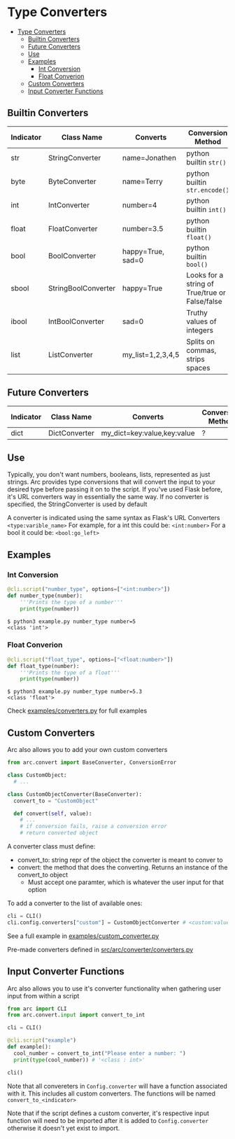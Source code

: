 # Type Converters
- [Type Converters](#type-converters)
  - [Builtin Converters](#builtin-converters)
  - [Future Converters](#future-converters)
  - [Use](#use)
  - [Examples](#examples)
    - [Int Conversion](#int-conversion)
    - [Float Converion](#float-converion)
  - [Custom Converters](#custom-converters)
  - [Input Converter Functions](#input-converter-functions)




## Builtin Converters
| Indicator | Class Name          | Converts          | Conversion Method                              |
| --------- | ------------------- | ----------------- | ---------------------------------------------- |
| str       | StringConverter     | name=Jonathen     | python builtin `str()`                         |
| byte      | ByteConverter       | name=Terry        | python builtin `str.encode()`                  |
| int       | IntConverter        | number=4          | python builtin `int()`                         |
| float     | FloatConverter      | number=3.5        | python builtin `float()`                       |
| bool      | BoolConverter       | happy=True, sad=0 | python builtin `bool()`                        |
| sbool     | StringBoolConverter | happy=True        | Looks for a string of True/true or False/false |
| ibool     | IntBoolConverter    | sad=0             | Truthy values of integers                      |
| list      | ListConverter       | my_list=1,2,3,4,5 | Splits on commas, strips spaces                |

## Future Converters
| Indicator | Class Name    | Converts                    | Conversion Method |
| --------- | ------------- | --------------------------- | ----------------- |
| dict      | DictConverter | my_dict=key:value,key:value | ?                 |


## Use
Typically, you don't want numbers, booleans, lists, represented as just strings. Arc provides type conversions that will convert the input to your desired type before passing it on to the script. If you've used Flask before, it's URL converters way in essentially the same way. If no converter is specified, the StringConverter is used by default

A converter is indicated using the same syntax as Flask's URL Converters `<type:varible_name>`
For example, for a int this could be: `<int:number>`
For a bool it could be: `<bool:go_left>`

## Examples
### Int Conversion
```py
@cli.script("number_type", options=["<int:number>"])
def number_type(number):
    '''Prints the type of a number'''
    print(type(number))
```

```
$ python3 example.py number_type number=5
<class 'int'>
```

### Float Converion
```py
@cli.script("float_type", options=["<float:number>"])
def float_type(number):
    '''Prints the type of a float'''
    print(type(number))
```

```
$ python3 example.py number_type number=5.3
<class 'float'>
```
Check [examples/converters.py](/examples/converters.py) for full examples

## Custom Converters
Arc also allows you to add your own custom converters

```py
from arc.convert import BaseConverter, ConversionError

class CustomObject:
  # ...

class CustomObjectConverter(BaseConverter):
  convert_to = "CustomObject"

  def convert(self, value):
    # ...
    # if conversion fails, raise a conversion error
    # return converted object
```
A converter class must define:
- convert_to: string repr of the object the converter is meant to conver to
- convert: the method that does the converting. Returns an instance of the convert_to object
  - Must accept one paramter, which is whatever the user input for that option

To add a converter to the list of available ones:
```py
cli = CLI()
cli.config.converters["custom"] = CustomObjectConverter # <custom:value>
```

See a full example in [examples/custom_converter.py](/examples/custom_converter.py)

Pre-made converters defined in [src/arc/converter/converters.py](/src/arc/converter/converters.py)

## Input Converter Functions
Arc also allows you to use it's converter functionality when gathering user input from within a script
```py
from arc import CLI
from arc.convert.input import convert_to_int

cli = CLI()

@cli.script("example")
def example():
  cool_number = convert_to_int("Please enter a number: ")
  print(type(cool_number)) # '<class : int>'

cli()
```
Note that all convereters in `Config.converter` will have a function associated with it. This includes all custom converters. The functions will be named `convert_to_<indicator>`

Note that if the script defines a custom converter, it's respective input function will need to be imported after it is added to `Config.converter` otherwise it doesn't yet exist to import.